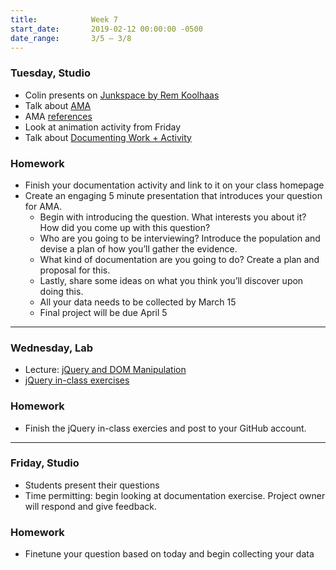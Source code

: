 ```yaml
---
title:            Week 7
start_date:       2019-02-12 00:00:00 -0500
date_range:       3/5 – 3/8
---
```


### Tuesday, Studio

- Colin presents on [Junkspace by Rem Koolhaas](../assets/readings/koolhaas-rem_junkspace.pdf)
- Talk about [AMA](../projects/obsessions)
- AMA [references](https://paper.dropbox.com/doc/Ask-Me-Anything--AYtqm9hyqYLo2~h3RmcquJ~BAQ-DNFkfe0AKuLFPEoOUWz0Q)
- Look at animation activity from Friday
- Talk about [Documenting Work + Activity](https://paper.dropbox.com/doc/Presenting-Interactive-Work--AYutkvt1qYSnqfF_5NfEbnofAQ-4F99AElX23JuKlp3fR9fC)

### Homework
- Finish your documentation activity and link to it on your class homepage
- Create an engaging 5 minute presentation that introduces your question for AMA.
    - Begin with introducing the question. What interests you about it? How did you come up with this question?
    - Who are you going to be interviewing? Introduce the population and devise a plan of how you&rsquo;ll gather the evidence.
    - What kind of documentation are you going to do? Create a plan and proposal for this.
    - Lastly, share some ideas on what you think you&rsquo;ll discover upon doing this.
  - All your data needs to be collected by March 15
  - Final project will be due April 5

---

### Wednesday, Lab

- Lecture: [jQuery and DOM Manipulation](/lectures/lab/jquery-and-dom-manipulation)
- [jQuery in-class exercises](/lectures/lab/html-css-jquery-in-class-exercises)

### Homework

- Finish the jQuery in-class exercies and post to your GitHub account.

---

### Friday, Studio

- Students present their questions
- Time permitting: begin looking at documentation exercise. Project owner will respond and give feedback.

### Homework

- Finetune your question based on today and begin collecting your data
